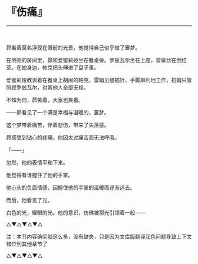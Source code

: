# 『伤痛』

------

　

昴看着莫名浮现在眼前的光景，他觉得自己似乎做了噩梦。

在明亮的房间里，昴和爱蜜莉娅坐在餐桌旁。罗兹瓦尔坐在上座，碧翠丝在倒红茶。在她身边，帕克把头伸进了盘子里。

爱蜜莉娅教训着在餐桌上胡闹的帕克，雷姆见缝插针、手脚麻利地工作，拉姆只管照顾罗兹瓦尔，对其他人全部无视。

不知为何，昴笑着，大家也笑着。

——昴看见了一个满是幸福与温暖的，噩梦。

这个梦带着痛苦，伴着悲伤，带来了失落感。

昴感受到钻心的疼痛。他因太过痛苦而无法呼吸。

「——」

忽然，他的表情平和下来。

他觉得有谁握住了他的手掌。

他心头的负面情感，因握住他的手掌的温暖而逐渐远去。

而后，他看见了光。

白色的光，耀眼的光。他的意识，仿佛被那光引领着一般——

△▼△▼△▼△

注：本节内容确实就这么多，没有缺失，只是因为文库版翻译润色问题导致上下文错位到其他章节了

△▼△▼△▼△

